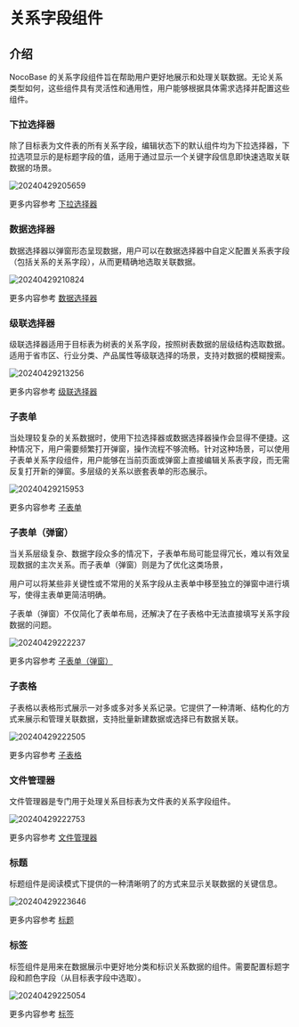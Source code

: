 # 关系字段组件

## 介绍

NocoBase 的关系字段组件旨在帮助用户更好地展示和处理关联数据。无论关系类型如何，这些组件具有灵活性和通用性，用户能够根据具体需求选择并配置这些组件。



### 下拉选择器

除了目标表为文件表的所有关系字段，编辑状态下的默认组件均为下拉选择器，下拉选项显示的是标题字段的值，适用于通过显示一个关键字段信息即快速选取关联数据的场景。

![20240429205659](https://static-docs.nocobase.com/20240429205659.png)

更多内容参考 [下拉选择器](/handbook/ui/fields/specific/select)


### 数据选择器

数据选择器以弹窗形态呈现数据，用户可以在数据选择器中自定义配置关系表字段（包括关系的关系字段），从而更精确地选取关联数据。

![20240429210824](https://static-docs.nocobase.com/20240429210824.png)

更多内容参考 [数据选择器](/handbook/ui/fields/specific/picker)

### 级联选择器

级联选择器适用于目标表为树表的关系字段，按照树表数据的层级结构选取数据。适用于省市区、行业分类、产品属性等级联选择的场景，支持对数据的模糊搜索。

![20240429213256](https://static-docs.nocobase.com/20240429213256.png)

更多内容参考 [级联选择器](/handbook/ui/fields/specific/cascade-select)


### 子表单

当处理较复杂的关系数据时，使用下拉选择器或数据选择器操作会显得不便捷。这种情况下，用户需要频繁打开弹窗，操作流程不够流畅。针对这种场景，可以使用子表单关系字段组件，用户能够在当前页面或弹窗上直接编辑关系表字段，而无需反复打开新的弹窗。多层级的关系以嵌套表单的形态展示。

![20240429215953](https://static-docs.nocobase.com/20240429215953.png)

更多内容参考 [子表单](/handbook/ui/fields/specific/nester)


### 子表单（弹窗）

当关系层级复杂、数据字段众多的情况下，子表单布局可能显得冗长，难以有效呈现数据的主次关系。而子表单（弹窗）则是为了优化这类场景，

用户可以将某些非关键性或不常用的关系字段从主表单中移至独立的弹窗中进行填写，使得主表单更简洁明确。

子表单（弹窗）不仅简化了表单布局，还解决了在子表格中无法直接填写关系字段数据的问题。

![20240429222237](https://static-docs.nocobase.com/20240429222237.gif)

更多内容参考 [子表单（弹窗）](/handbook/ui/fields/specific/popover-nester)

### 子表格

子表格以表格形式展示一对多或多对多关系记录。它提供了一种清晰、结构化的方式来展示和管理关联数据，支持批量新建数据或选择已有数据关联。

![20240429222505](https://static-docs.nocobase.com/20240429222505.png)

更多内容参考 [子表格](/handbook/ui/fields/specific/sub-table)

### 文件管理器

文件管理器是专门用于处理关系目标表为文件表的关系字段组件。

![20240429222753](https://static-docs.nocobase.com/20240429222753.png)

更多内容参考 [文件管理器](/handbook/ui/fields/specific/file-manager)

### 标题

标题组件是阅读模式下提供的一种清晰明了的方式来显示关联数据的关键信息。

![20240429223646](https://static-docs.nocobase.com/20240429223646.png)

更多内容参考 [标题](/handbook/ui/fields/specific/title)

### 标签

标签组件是用来在数据展示中更好地分类和标识关系数据的组件。需要配置标题字段和颜色字段（从目标表字段中选取）。

![20240429225054](https://static-docs.nocobase.com/20240429225054.png)

更多内容参考 [标签](/handbook/ui/fields/specific/tag)











